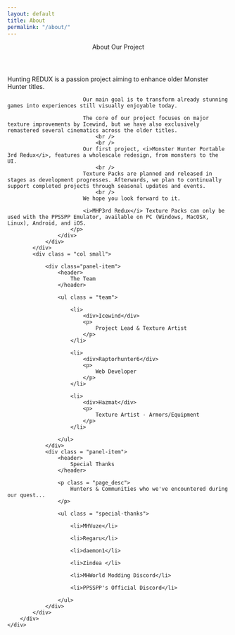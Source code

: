 ```yaml
---
layout: default
title: About
permalink: "/about/"
---
```


<div class="main-wrapper">
	<div class = "sect">
		<div class = "col-2">
			<div class = "col large">
				<div class = "panel-item box_content_wrapper">
					<header>
						<span class="bar__under"></span>
						About Our Project
					</header>
					<div class = "box_content text_content_wrapper">
						<p>
							Hunting REDUX is a passion project aiming to enhance older Monster Hunter titles.

							Our main goal is to transform already stunning games into experiences still visually enjoyable today. 

							The core of our project focuses on major texture improvements by Icewind, but we have also exclusively remastered several cinematics across the older titles. 
								<br />
								<br />		
							Our first project, <i>Monster Hunter Portable 3rd Redux</i>, features a wholescale redesign, from monsters to the UI. 
								<br />
							Texture Packs are planned and released in stages as development progresses. Afterwards, we plan to continually support completed projects through seasonal updates and events. 
								<br />
							We hope you look forward to it.  

							<i>MHP3rd Redux</i> Texture Packs can only be used with the PPSSPP Emulator, available on PC (Windows, MacOSX, Linux), Android, and iOS.
						</p>
					</div>
				</div>
			</div>
			<div class = "col small"> 

				<div class="panel-item">
					<header>
						The Team
					</header>

					<ul class = "team">
						
						<li>
							<div>Icewind</div>
							<p>
								Project Lead & Texture Artist
							</p>
						</li>

						<li>
							<div>Raptorhunter6</div>
							<p>
								Web Developer
							</p>
						</li>

						<li>
							<div>Hazmat</div>
							<p>
								Texture Artist - Armors/Equipment
							</p>
						</li>

					</ul>
				</div>
				<div class = "panel-item">	
					<header>
						Special Thanks
					</header>

					<p class = "page_desc">
						Hunters & Communities who we've encountered during our quest...
					</p>

					<ul class = "special-thanks">

						<li>MHVuze</li>

						<li>Regaru</li>

						<li>daemon1</li>

						<li>Zindea </li>

						<li>MHWorld Modding Discord</li>

						<li>PPSSPP's Official Discord</li>

					</ul>
				</div>
			</div>
		</div>
	</div>
</div>